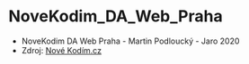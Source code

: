 # NoveKodim_DA_Web_Praha

- NoveKodim DA Web Praha - Martin Podloucký - Jaro 2020 
- Zdroj: [Nové Kodím.cz](http://nove.kodim.cz/czechitas/daweb)